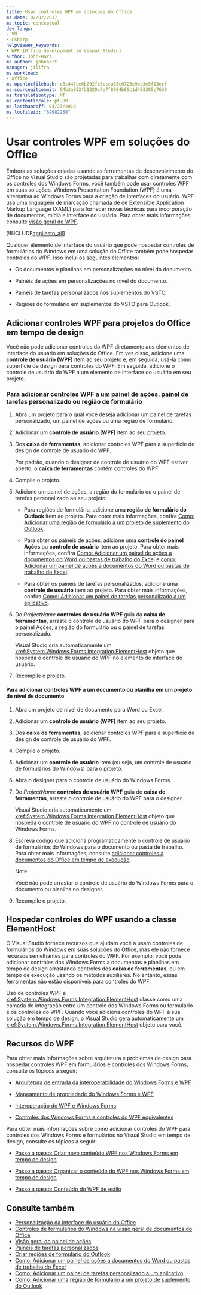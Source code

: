 ```yaml
---
title: Usar controles WPF em soluções do Office
ms.date: 02/02/2017
ms.topic: conceptual
dev_langs:
- VB
- CSharp
helpviewer_keywords:
- WPF [Office development in Visual Studio]
author: John-Hart
ms.author: johnhart
manager: jillfra
ms.workload:
- office
ms.openlocfilehash: c8c447ce6b202fc3ccca65c6725e9eb3e5f13ecf
ms.sourcegitcommit: 94b3a052fb1229c7e7f8804b09c1d403385c7630
ms.translationtype: MT
ms.contentlocale: pt-BR
ms.lasthandoff: 04/23/2019
ms.locfileid: "62982258"
---
```

# <a name="use-wpf-controls-in-office-solutions"></a>Usar controles WPF em soluções do Office

Embora as soluções criadas usando as ferramentas de desenvolvimento do Office no Visual Studio são projetadas para trabalhar com diretamente com os controles dos Windows Forms, você também pode usar controles WPF em suas soluções. Windows Presentation Foundation (WPF) é uma alternativa ao Windows Forms para a criação de interfaces do usuário. WPF usa uma linguagem de marcação chamada de de Extensible Application Markup Language (XAML) para fornecer novas técnicas para incorporação de documentos, mídia e interface do usuário. Para obter mais informações, consulte [visão geral do WPF](../designers/introduction-to-wpf.md).

[!INCLUDE[appliesto_all](../vsto/includes/appliesto-all-md.md)]

Qualquer elemento de interface do usuário que pode hospedar controles de formulários do Windows em uma solução do Office também pode hospedar controles do WPF. Isso inclui os seguintes elementos:

- Os documentos e planilhas em personalizações no nível do documento.

- Painéis de ações em personalizações no nível do documento.

- Painéis de tarefas personalizados nos suplementos do VSTO.

- Regiões do formulário em suplementos do VSTO para Outlook.

## <a name="add-wpf-controls-to-office-projects-at-design-time"></a>Adicionar controles WPF para projetos do Office em tempo de design

Você não pode adicionar controles do WPF diretamente aos elementos de interface do usuário em soluções do Office. Em vez disso, adicione uma **controle de usuário (WPF)** item ao seu projeto e, em seguida, usá-la como superfície de design para controles do WPF. Em seguida, adicione o controle de usuário do WPF a um elemento de interface do usuário em seu projeto.

### <a name="to-add-wpf-controls-to-an-actions-pane-custom-task-pane-or-form-region"></a>Para adicionar controles WPF a um painel de ações, painel de tarefas personalizado ou região de formulário

1. Abra um projeto para o qual você deseja adicionar um painel de tarefas personalizado, um painel de ações ou uma região de formulário.

2. Adicionar um **controle de usuário (WPF)** item ao seu projeto.

3. Dos **caixa de ferramentas**, adicionar controles WPF para a superfície de design de controle de usuário do WPF.

     Por padrão, quando o designer de controle de usuário do WPF estiver aberto, o **caixa de ferramentas** contém controles do WPF.

4. Compile o projeto.

5. Adicione um painel de ações, a região do formulário ou o painel de tarefas personalizado ao seu projeto:

    - Para regiões de formulário, adicione uma **região de formulário do Outlook** item ao projeto. Para obter mais informações, confira [Como: Adicionar uma região de formulário a um projeto de suplemento do Outlook](../vsto/how-to-add-a-form-region-to-an-outlook-add-in-project.md).

    - Para obter os painéis de ações, adicione uma **controle do painel Ações** ou **controle de usuário** item ao projeto. Para obter mais informações, confira [Como: Adicionar um painel de ações a documentos do Word ou pastas de trabalho do Excel](../vsto/how-to-add-an-actions-pane-to-word-documents-or-excel-workbooks.md) e [como: Adicionar um painel de ações a documentos do Word ou pastas de trabalho do Excel](../vsto/how-to-add-an-actions-pane-to-word-documents-or-excel-workbooks.md).

    - Para obter os painéis de tarefas personalizados, adicione uma **controle de usuário** item ao projeto. Para obter mais informações, confira [Como: Adicionar um painel de tarefas personalizado a um aplicativo](../vsto/how-to-add-a-custom-task-pane-to-an-application.md).

6. Do *ProjectName* **controles de usuário WPF** guia da **caixa de ferramentas**, arraste o controle de usuário do WPF para o designer para o painel Ações, a região do formulário ou o painel de tarefas personalizado.

     Visual Studio cria automaticamente um <xref:System.Windows.Forms.Integration.ElementHost> objeto que hospeda o controle de usuário do WPF no elemento de interface do usuário.

7. Recompile o projeto.

#### <a name="to-add-wpf-controls-to-a-document-or-worksheet-in-a-document-level-project"></a>Para adicionar controles WPF a um documento ou planilha em um projeto de nível de documento

1. Abra um projeto de nível de documento para Word ou Excel.

2. Adicionar um **controle de usuário (WPF)** item ao seu projeto.

3. Dos **caixa de ferramentas**, adicionar controles WPF para a superfície de design de controle de usuário do WPF.

4. Compile o projeto.

5. Adicionar um **controle de usuário** item (ou seja, um controle de usuário de formulários do Windows) para o projeto.

6. Abra o designer para o controle de usuário do Windows Forms.

7. Do *ProjectName* **controles de usuário WPF** guia do **caixa de ferramentas**, arraste o controle de usuário do WPF para o designer.

     Visual Studio cria automaticamente um <xref:System.Windows.Forms.Integration.ElementHost> objeto que hospeda o controle de usuário do WPF no controle de usuário do Windows Forms.

8. Escreva código que adiciona programaticamente o controle de usuário de formulários do Windows para o documento ou pasta de trabalho. Para obter mais informações, consulte [adicionar controles a documentos do Office em tempo de execução](../vsto/adding-controls-to-office-documents-at-run-time.md).

    > [!NOTE]
    > Você não pode arrastar o controle de usuário do Windows Forms para o documento ou planilha no designer.

9. Recompile o projeto.

## <a name="host-wpf-controls-by-using-the-elementhost-class"></a>Hospedar controles do WPF usando a classe ElementHost

O Visual Studio fornece recursos que ajudam você a usam controles de formulários do Windows em suas soluções do Office, mas ele não fornece recursos semelhantes para controles do WPF. Por exemplo, você pode adicionar controles dos Windows Forms a documentos e planilhas em tempo de design arrastando controles dos **caixa de ferramentas**, ou em tempo de execução usando os métodos auxiliares. No entanto, essas ferramentas não estão disponíveis para controles do WPF.

Uso de controles WPF a <xref:System.Windows.Forms.Integration.ElementHost> classe como uma camada de integração entre um controle dos Windows Forms ou formulário e os controles do WPF. Quando você adiciona controles do WPF à sua solução em tempo de design, o Visual Studio gera automaticamente um <xref:System.Windows.Forms.Integration.ElementHost> objeto para você.

## <a name="wpf-resources"></a>Recursos do WPF

Para obter mais informações sobre arquitetura e problemas de design para hospedar controles WPF em formulários e controles dos Windows Forms, consulte os tópicos a seguir:

- [Arquitetura de entrada da interoperabilidade do Windows Forms e WPF](/dotnet/framework/wpf/advanced/windows-forms-and-wpf-interoperability-input-architecture)

- [Mapeamento de propriedade do Windows Forms e WPF](/dotnet/framework/wpf/advanced/windows-forms-and-wpf-property-mapping)

- [Interoperação de WPF e Windows Forms](/dotnet/framework/wpf/advanced/wpf-and-windows-forms-interoperation)

- [Controles dos Windows Forms e controles do WPF equivalentes](/dotnet/framework/wpf/advanced/windows-forms-controls-and-equivalent-wpf-controls)

Para obter mais informações sobre como adicionar controles do WPF para controles dos Windows Forms e formulários no Visual Studio em tempo de design, consulte os tópicos a seguir:

- [Passo a passo: Criar novo conteúdo WPF nos Windows Forms em tempo de design](/dotnet/framework/winforms/advanced/walkthrough-creating-new-wpf-content-on-windows-forms-at-design-time)

- [Passo a passo: Organizar o conteúdo do WPF nos Windows Forms em tempo de design](/dotnet/framework/winforms/advanced/walkthrough-arranging-wpf-content-on-windows-forms-at-design-time)

- [Passo a passo: Conteúdo do WPF de estilo](/dotnet/framework/winforms/advanced/walkthrough-styling-wpf-content)

## <a name="see-also"></a>Consulte também

- [Personalização da interface do usuário do Office](../vsto/office-ui-customization.md)
- [Controles de formulários do Windows na visão geral de documentos do Office](../vsto/windows-forms-controls-on-office-documents-overview.md)
- [Visão geral do painel de ações](../vsto/actions-pane-overview.md)
- [Painéis de tarefas personalizados](../vsto/custom-task-panes.md)
- [Criar regiões de formulário do Outlook](../vsto/creating-outlook-form-regions.md)
- [Como: Adicionar um painel de ações a documentos do Word ou pastas de trabalho do Excel](../vsto/how-to-add-an-actions-pane-to-word-documents-or-excel-workbooks.md)
- [Como: Adicionar um painel de tarefas personalizado a um aplicativo](../vsto/how-to-add-a-custom-task-pane-to-an-application.md)
- [Como: Adicionar uma região de formulário a um projeto de suplemento do Outlook](../vsto/how-to-add-a-form-region-to-an-outlook-add-in-project.md)
